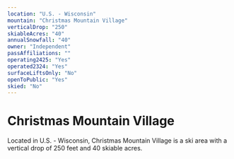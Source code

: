 ```yaml
---
location: "U.S. - Wisconsin"
mountain: "Christmas Mountain Village"
verticalDrop: "250"
skiableAcres: "40"
annualSnowfall: "40"
owner: "Independent"
passAffiliations: ""
operating2425: "Yes"
operated2324: "Yes"
surfaceLiftsOnly: "No"
openToPublic: "Yes"
skied: "No"
---
```


# Christmas Mountain Village

Located in U.S. - Wisconsin, Christmas Mountain Village is a ski area with a vertical drop of 250 feet and 40 skiable acres.